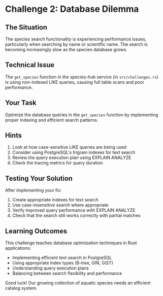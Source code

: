 # Challenge 2: Database Dilemma

## The Situation
The species search functionality is experiencing performance issues, particularly when searching by name or scientific name. The search is becoming increasingly slow as the species database grows.

## Technical Issue
The `get_species` function in the species-hub service (in `src/challenges.rs`) is using non-indexed LIKE queries, causing full table scans and poor performance.

## Your Task
Optimize the database queries in the `get_species` function by implementing proper indexing and efficient search patterns.

## Hints
1. Look at how case-sensitive LIKE queries are being used
2. Consider using PostgreSQL's trigram indexes for text search
3. Review the query execution plan using EXPLAIN ANALYZE
4. Check the tracing metrics for query duration

## Testing Your Solution
After implementing your fix:
1. Create appropriate indexes for text search
2. Use case-insensitive search where appropriate
3. Verify improved query performance with EXPLAIN ANALYZE
4. Check that the search still works correctly with partial matches

## Learning Outcomes
This challenge teaches database optimization techniques in Rust applications:
- Implementing efficient text search in PostgreSQL
- Using appropriate index types (B-tree, GIN, GiST)
- Understanding query execution plans
- Balancing between search flexibility and performance

Good luck! Our growing collection of aquatic species needs an efficient catalog system.
